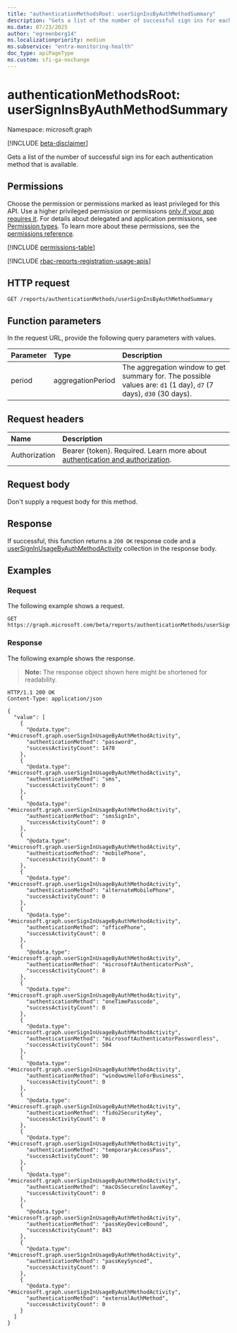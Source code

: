 ```yaml
---
title: "authenticationMethodsRoot: userSignInsByAuthMethodSummary"
description: "Gets a list of the number of successful sign ins for each authentication method that is available."
ms.date: 07/23/2025
author: "egreenberg14"
ms.localizationpriority: medium
ms.subservice: "entra-monitoring-health"
doc_type: apiPageType
ms.custom: sfi-ga-nochange
---
```


# authenticationMethodsRoot: userSignInsByAuthMethodSummary

Namespace: microsoft.graph

[!INCLUDE [beta-disclaimer](../../includes/beta-disclaimer.md)]

Gets a list of the number of successful sign ins for each authentication method that is available.

## Permissions

Choose the permission or permissions marked as least privileged for this API. Use a higher privileged permission or permissions [only if your app requires it](/graph/permissions-overview#best-practices-for-using-microsoft-graph-permissions). For details about delegated and application permissions, see [Permission types](/graph/permissions-overview#permission-types). To learn more about these permissions, see the [permissions reference](/graph/permissions-reference).

<!-- {
  "blockType": "permissions",
  "name": "authenticationmethodsroot-usersigninsbyauthmethodsummary-permissions"
}
-->
[!INCLUDE [permissions-table](../includes/permissions/authenticationmethodsroot-usersigninsbyauthmethodsummary-permissions.md)]

[!INCLUDE [rbac-reports-registration-usage-apis](../includes/rbac-for-apis/rbac-reports-registration-usage-apis.md)]

## HTTP request

<!-- {
  "blockType": "ignored"
}
-->
``` http
GET /reports/authenticationMethods/userSignInsByAuthMethodSummary
```

## Function parameters
In the request URL, provide the following query parameters with values.

|Parameter|Type|Description|
|:---|:---|:---|
|period|aggregationPeriod|The aggregation window to get summary for. The possible values are: `d1` (1 day), `d7` (7 days), `d30` (30 days). |


## Request headers

|Name|Description|
|:---|:---|
|Authorization|Bearer {token}. Required. Learn more about [authentication and authorization](/graph/auth/auth-concepts).|

## Request body

Don't supply a request body for this method.

## Response

If successful, this function returns a `200 OK` response code and a [userSignInUsageByAuthMethodActivity](../resources/usersigninusagebyauthmethodactivity.md) collection in the response body.

## Examples

### Request

The following example shows a request.
<!-- {
  "blockType": "request",
  "name": "authenticationmethodsrootthis.usersigninsbyauthmethodsummary"
}
-->
``` http
GET https://graph.microsoft.com/beta/reports/authenticationMethods/userSignInsByAuthMethodSummary(period='d1')
```


### Response

The following example shows the response.
>**Note:** The response object shown here might be shortened for readability.
<!-- {
  "blockType": "response",
  "truncated": true,
  "@odata.type": "Collection(microsoft.graph.userSignInUsageByAuthMethodActivity)"
}
-->
``` http
HTTP/1.1 200 OK
Content-Type: application/json

{
  "value": [
    {
      "@odata.type": "#microsoft.graph.userSignInUsageByAuthMethodActivity",
      "authenticationMethod": "password",
      "successActivityCount": 1470
    },
    {
      "@odata.type": "#microsoft.graph.userSignInUsageByAuthMethodActivity",
      "authenticationMethod": "sms",
      "successActivityCount": 0
    },
    {
      "@odata.type": "#microsoft.graph.userSignInUsageByAuthMethodActivity",
      "authenticationMethod": "smsSignIn",
      "successActivityCount": 0
    },
    {
      "@odata.type": "#microsoft.graph.userSignInUsageByAuthMethodActivity",
      "authenticationMethod": "mobilePhone",
      "successActivityCount": 0
    },
    {
      "@odata.type": "#microsoft.graph.userSignInUsageByAuthMethodActivity",
      "authenticationMethod": "alternateMobilePhone",
      "successActivityCount": 0
    },
    {
      "@odata.type": "#microsoft.graph.userSignInUsageByAuthMethodActivity",
      "authenticationMethod": "officePhone",
      "successActivityCount": 0
    },
    {
      "@odata.type": "#microsoft.graph.userSignInUsageByAuthMethodActivity",
      "authenticationMethod": "microsoftAuthenticatorPush",
      "successActivityCount": 8
    },
    {
      "@odata.type": "#microsoft.graph.userSignInUsageByAuthMethodActivity",
      "authenticationMethod": "oneTimePasscode",
      "successActivityCount": 0
    },
    {
      "@odata.type": "#microsoft.graph.userSignInUsageByAuthMethodActivity",
      "authenticationMethod": "microsoftAuthenticatorPasswordless",
      "successActivityCount": 504
    },
    {
      "@odata.type": "#microsoft.graph.userSignInUsageByAuthMethodActivity",
      "authenticationMethod": "windowsHelloForBusiness",
      "successActivityCount": 0
    },
    {
      "@odata.type": "#microsoft.graph.userSignInUsageByAuthMethodActivity",
      "authenticationMethod": "fido2SecurityKey",
      "successActivityCount": 0
    },
    {
      "@odata.type": "#microsoft.graph.userSignInUsageByAuthMethodActivity",
      "authenticationMethod": "temporaryAccessPass",
      "successActivityCount": 90
    },
    {
      "@odata.type": "#microsoft.graph.userSignInUsageByAuthMethodActivity",
      "authenticationMethod": "macOsSecureEnclaveKey",
      "successActivityCount": 0
    },
    {
      "@odata.type": "#microsoft.graph.userSignInUsageByAuthMethodActivity",
      "authenticationMethod": "passKeyDeviceBound",
      "successActivityCount": 843
    },
    {
      "@odata.type": "#microsoft.graph.userSignInUsageByAuthMethodActivity",
      "authenticationMethod": "passKeySynced",
      "successActivityCount": 0
    },
    {
      "@odata.type": "#microsoft.graph.userSignInUsageByAuthMethodActivity",
      "authenticationMethod": "externalAuthMethod",
      "successActivityCount": 0
    }
  ]
}

```

